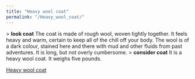 ```yaml
---
title: "Heavy wool coat"
permalink: "/Heavy_wool_coat/"
---
```


\> **look coat**
The coat is made of rough wool, woven tightly together. It feels heavy
and warm, certain to keep all of the chill off your body. The wool is
of
a dark colour, stained here and there with mud and other fluids from
past
adventures. It is long, but not overly cumbersome.
\> **consider coat**
It is a heavy wool coat.
It weighs five pounds.

[Heavy wool coat](Category:_Cloth_equipment "wikilink")